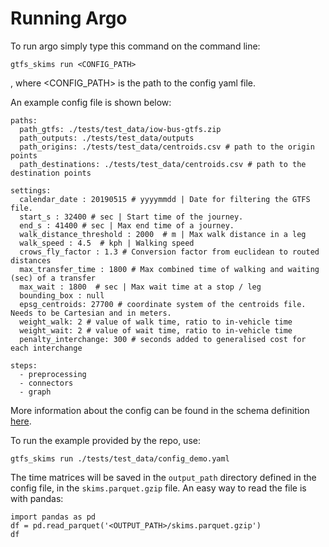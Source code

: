 # Running Argo

To run argo simply type this command on the command line:
```
gtfs_skims run <CONFIG_PATH>
```
, where <CONFIG_PATH> is the path to the config yaml file.

An example config file is shown below:
```
paths:
  path_gtfs: ./tests/test_data/iow-bus-gtfs.zip
  path_outputs: ./tests/test_data/outputs
  path_origins: ./tests/test_data/centroids.csv # path to the origin points
  path_destinations: ./tests/test_data/centroids.csv # path to the destination points

settings:
  calendar_date : 20190515 # yyyymmdd | Date for filtering the GTFS file.
  start_s : 32400 # sec | Start time of the journey.
  end_s : 41400 # sec | Max end time of a journey.
  walk_distance_threshold : 2000  # m | Max walk distance in a leg
  walk_speed : 4.5  # kph | Walking speed
  crows_fly_factor : 1.3 # Conversion factor from euclidean to routed distances
  max_transfer_time : 1800 # Max combined time of walking and waiting (sec) of a transfer
  max_wait : 1800  # sec | Max wait time at a stop / leg
  bounding_box : null
  epsg_centroids: 27700 # coordinate system of the centroids file. Needs to be Cartesian and in meters.
  weight_walk: 2 # value of walk time, ratio to in-vehicle time
  weight_wait: 2 # value of wait time, ratio to in-vehicle time
  penalty_interchange: 300 # seconds added to generalised cost for each interchange

steps:
  - preprocessing
  - connectors
  - graph
```

More information about the config can be found in the schema definition [here](https://github.com/arup-group/gtfs_skims/blob/main/gtfs_skims/config/schema.yaml).

To run the example provided by the repo, use:
```
gtfs_skims run ./tests/test_data/config_demo.yaml
```

The time matrices will be saved in the `output_path` directory defined in the config file, in the `skims.parquet.gzip` file. An easy way to read the file is with pandas:
```
import pandas as pd
df = pd.read_parquet('<OUTPUT_PATH>/skims.parquet.gzip')
df
```